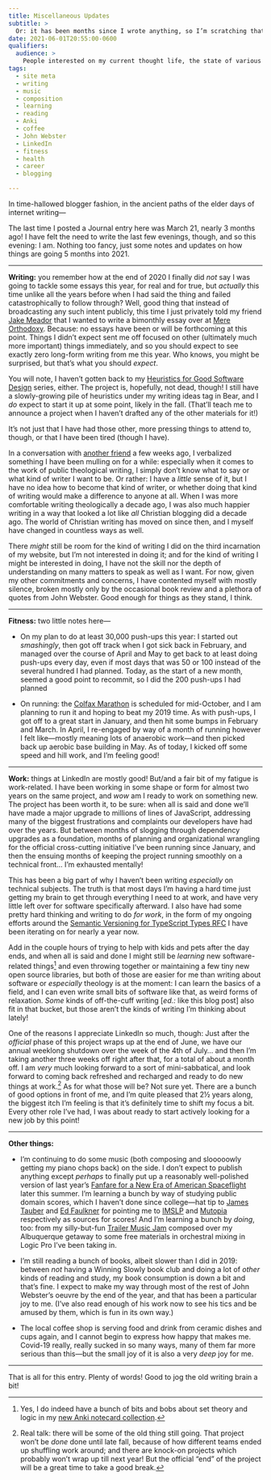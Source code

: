 ```yaml
---
title: Miscellaneous Updates
subtitle: >
  Or: it has been months since I wrote anything, so I’m scratching that itch.
date: 2021-06-01T20:55:00-0600
qualifiers:
  audience: >
    People interested on my current thought life, the state of various projects, mid-year updates, and so on.
tags:
  - site meta
  - writing
  - music
  - composition
  - learning
  - reading
  - Anki
  - coffee
  - John Webster
  - LinkedIn
  - fitness
  - health
  - career
  - blogging

---
```


In time-hallowed blogger fashion, in the ancient paths of the elder days of internet writing—

The last time I posted a Journal entry here was March 21, nearly 3 months ago! I have felt the need to write the last few evenings, though, and so this evening: I am. Nothing too fancy, just some notes and updates on how things are going 5 months into 2021.

---

**Writing:** you remember how at the end of 2020 I finally did *not* say I was going to tackle some essays this year, for real and for true, but *actually* this time unlike all the years before when I had said the thing and failed catastrophically to follow through? Well, good thing that instead of broadcasting any such intent publicly, this time I just privately told my friend [Jake Meador][jake] that I wanted to write a bimonthly essay over at [Mere Orthodoxy][mere-o]. Because: no essays have been or will be forthcoming at this point. Things I didn’t expect sent me off focused on other (ultimately much more important) things immediately, and so you should expect to see exactly zero long-form writing from me this year. Who knows, you might be surprised, but that’s what you should *expect*.

[jake]: https://jakemeador.com
[mere-o]: https://mereorthodoxy.com

You will note, I haven’t gotten back to my [Heuristics for Good Software Design][h] series, either. The project is, hopefully, not dead, though! I still have a slowly-growing pile of heuristics under my writing ideas tag in Bear, and I *do* expect to start it up at some point, likely in the fall. (That’ll teach me to announce a project when I haven’t drafted any of the other materials for it!)

[h]: https://v5.chriskrycho.com/journal/heuristics-for-good-software-design/introduction/

It’s not just that I have had those other, more pressing things to attend to, though, or that I have been tired (though I have).

In a conversation with [another friend][ben] a few weeks ago, I verbalized something I have been mulling on for a while: especially when it comes to the work of public theological writing, I simply don’t know what to say or what kind of writer I want to be. Or rather: I have a *little* sense of it, but I have no idea how to become that kind of writer, or whether doing that kind of writing would make a difference to anyone at all. When I was more comfortable writing theologically a decade ago, I was also much happier writing in a way that looked a lot like *all* Christian blogging did a decade ago. The world of Christian writing has moved on since then, and I myself have changed in countless ways as well.

[ben]: https://benmakuh.com

There *might* still be room for the kind of writing I did on the third incarnation of my website, but I’m not interested in doing it; and for the kind of writing I might be interested in doing, I have not the skill nor the depth of understanding on many matters to speak as well as I want. For now, given my other commitments and concerns, I have contented myself with mostly silence, broken mostly only by the occasional book review and a plethora of quotes from John Webster. Good enough for things as they stand, I think.

---

**Fitness:** two little notes here—

- On my plan to do at least 30,000 push-ups this year: I started out *smashingly*, then got off track when I got sick back in February, and managed over the course of April and May to get back to at least doing push-ups every day, even if most days that was 50 or 100 instead of the several hundred I had planned. Today, as the start of a new month, seemed a good point to recommit, so I did the 200 push-ups I had planned

- On running: the [Colfax Marathon][colfax] is scheduled for mid-October, and I am planning to run it and hoping to beat my 2019 time. As with push-ups, I got off to a great start in January, and then hit some bumps in February and March. In April, I re-engaged by way of a month of running however I felt like—mostly meaning lots of anaerobic work—and then picked back up aerobic base building in May. As of today, I kicked off some speed and hill work, and I’m feeling good!

[colfax]: https://www.runcolfax.org

---

**Work:** things at LinkedIn are mostly good! But/and a fair bit of my fatigue is work-related. I have been working in some shape or form for almost two years on the same project, and *wow* am I ready to work on something new. The project has been worth it, to be sure: when all is said and done we’ll have made a major upgrade to millions of lines of JavaScript, addressing many of the biggest frustrations and complaints our developers have had over the years. But between months of slogging through dependency upgrades as a foundation, months of planning and organizational wrangling for the official cross-cutting initiative I’ve been running since January, and then the ensuing months of keeping the project running smoothly on a technical front… I’m exhausted mentally!

This has been a big part of why I haven’t been writing *especially* on technical subjects. The truth is that most days I’m having a hard time just getting my brain to get through everything I need to at work, and have very little left over for software specifically afterward. I also have had some pretty hard thinking and writing to do *for work*, in the form of my ongoing efforts around the [Semantic Versioning for TypeScript Types RFC][rfc] I have been iterating on for nearly a year now.

[rfc]: https://github.com/emberjs/rfcs/pull/730

Add in the couple hours of trying to help with kids and pets after the day ends, and when all is said and done I might still be *learning* new software-related things[^anki] and even throwing together or maintaining a few tiny new open source libraries, but both of those are easier for me than writing about software or *especially* theology is at the moment: I can learn the basics of a field, and I can even write small bits of software like that, as weird forms of relaxation. *Some* kinds of off-the-cuff writing [*ed.:* like this blog post] also fit in that bucket, but those aren’t the kinds of writing I’m thinking about lately!

One of the reasons I appreciate LinkedIn so much, though: Just after the *official* phase of this project wraps up at the end of June, we have our annual weeklong shutdown over the week of the 4th of July… and then I’m taking another three weeks off right after that, for a total of about a month off. I am *very* much looking forward to a sort of mini-sabbatical, and look forward to coming back refreshed and recharged and ready to do new things at work.[^new] As for what those will be? Not sure yet. There are a bunch of good options in front of me, and I’m quite pleased that 2½ years along, the biggest itch I’m feeling is that it’s definitely time to shift my focus a bit. Every other role I’ve had, I was about ready to start actively looking for a new job by this point!

[^anki]: Yes, I do indeed have a bunch of bits and bobs about set theory and logic in my [new Anki notecard collection][anki].

[^new]: Real talk: there will be some of the old thing still going. That project won’t be *done* done until late fall, because of how different teams ended up shuffling work around; and there are knock-on projects which probably won’t wrap up till next year! But the official “end” of the project will be a great time to take a good break.

[anki]: https://v5.chriskrycho.com/notes/2021-05-15-1142/ 

---

**Other things:**

- I’m continuing to do some music (both composing and slooooowly getting my piano chops back) on the side. I don’t expect to publish anything except *perhaps* to finally put up a reasonably well-polished version of last year’s [Fanfare for a New Era of American Spaceflight][fanfare] later this summer. I’m learning a bunch by way of studying public domain scores, which I haven’t done since college—hat tip to [James Tauber][james] and [Ed Faulkner][ed] for pointing me to [IMSLP][imslp] and [Mutopia][mutopia] respectively as sources for scores! And I’m learning a bunch by *doing*, too: from my silly-but-fun [Trailer Music Jam][tmj] composed over my Albuquerque getaway to some free materials in orchestral mixing in Logic Pro I’ve been taking in.

- I’m still reading a bunch of books, albeit slower than I did in 2019: between *not* having a Winning Slowly book club and doing a lot of *other* kinds of reading and study, my book consumption is down a bit and that’s fine. I expect to make my way through most of the rest of John Webster’s oeuvre by the end of the year, and that has been a particular joy to me. (I’ve also read enough of his work now to see his tics and be amused by them, which is fun in its own way.)

- The local coffee shop is serving food and drink from ceramic dishes and cups again, and I cannot begin to express how happy that makes me. Covid-19 really, really sucked in so many ways, many of them far more serious than this—but the small joy of it is also a very *deep* joy for me.

[fanfare]: https://v5.chriskrycho.com/journal/crew-dragon-fanfare/day-8/
[james]: https://jtauber.com
[ed]: https://eaf4.com
[imslp]: https://imslp.org/wiki/Main_Page
[mutopia]: https://www.mutopiaproject.org 
[tmj]: https://soundcloud.com/chriskrycho/trailer-music-jam

---

That is all for this entry. Plenty of words! Good to jog the old writing brain a bit!
